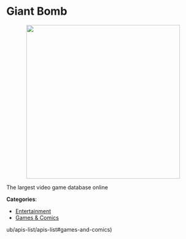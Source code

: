 # Giant Bomb
<p align="center">
    <img width="400" src="https://raw.githubusercontent.com/apis-list/apis-list/apis/giant-bomb/logo_256x256.png" />
</p>

The largest video game database online



**Categories**:
- [Entertainment](https://github.com/apis-list/apis-list#entertainment)
- [Games & Comics](https://github.com/apis-list/apis-list#games-and-comics)





ub/apis-list/apis-list#games-and-comics)



